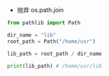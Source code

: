- 抛弃 os.path.join
```python
from pathlib import Path

dir_name = "lib"
root_path = Path("/home/usr")

lib_path = root_path / dir_name

print(lib_path) # /home/usr/lib
```

